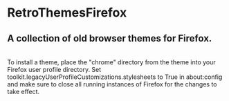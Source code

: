 # RetroThemesFirefox
<h2>A collection of old browser themes for Firefox.</h2><br>
To install a theme, place the "chrome" directory from the theme into your Firefox user profile directory. 
Set toolkit.legacyUserProfileCustomizations.stylesheets to True in about:config and make sure to close all 
running instances of Firefox for the changes to take effect.
